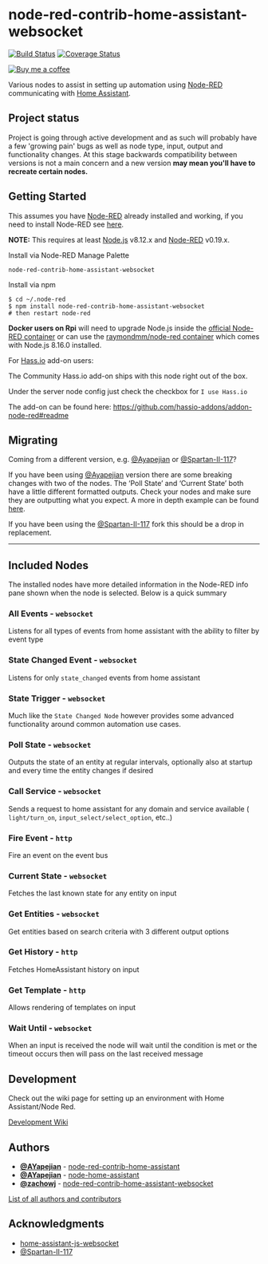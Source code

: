 # node-red-contrib-home-assistant-websocket

[![Build Status](https://travis-ci.com/zachowj/node-red-contrib-home-assistant-websocket.svg?branch=master)](https://travis-ci.com/zachowj/node-red-contrib-home-assistant-websocket) [![Coverage Status](https://coveralls.io/repos/github/zachowj/node-red-contrib-home-assistant-websocket/badge.svg?branch=master)](https://coveralls.io/github/zachowj/node-red-contrib-home-assistant-websocket?branch=master)

[![Buy me a coffee](https://www.buymeacoffee.com/assets/img/custom_images/orange_img.png)](https://buymeacoff.ee/zachowj)

Various nodes to assist in setting up automation using [Node-RED](https://nodered.org/) communicating with [Home Assistant](https://home-assistant.io/).

## Project status

Project is going through active development and as such will probably have a few 'growing pain' bugs as well as node type, input, output and functionality changes. At this stage backwards compatibility between versions is not a main concern and a new version **may mean you'll have to recreate certain nodes.**

## Getting Started

This assumes you have [Node-RED](https://nodered.org) already installed and working, if you need to install Node-RED see [here](https://nodered.org/docs/getting-started/installation).

**NOTE:** This requires at least [Node.js](https://nodejs.org) v8.12.x and [Node-RED](https://nodered.org/) v0.19.x.

Install via Node-RED Manage Palette

```
node-red-contrib-home-assistant-websocket
```

Install via npm

```shell
$ cd ~/.node-red
$ npm install node-red-contrib-home-assistant-websocket
# then restart node-red
```

**Docker users on Rpi** will need to upgrade Node.js inside the [official Node-RED container](https://hub.docker.com/r/nodered/node-red-docker/) or can use the [raymondmm/node-red container](https://hub.docker.com/r/raymondmm/node-red) which comes with Node.js 8.16.0 installed.

For [Hass.io](https://hass.io/) add-on users:

The Community Hass.io add-on ships with this node right out of the box.

Under the server node config just check the checkbox for `I use Hass.io`

The add-on can be found here: <https://github.com/hassio-addons/addon-node-red#readme>

## Migrating

Coming from a different version, e.g. [@Ayapejian](https://github.com/AYapejian/node-red-contrib-home-assistant) or [@Spartan-II-117](https://github.com/Spartan-II-117/node-red-contrib-home-assistant-llat)?

If you have been using [@Ayapejian](https://github.com/AYapejian/node-red-contrib-home-assistant) version there are some breaking changes with two of the nodes. The ‘Poll State’ and ‘Current State’ both have a little different formatted outputs. Check your nodes and make sure they are outputting what you expect. A more in depth example can be found [here](https://github.com/zachowj/node-red-contrib-home-assistant-websocket/wiki/Migration).

If you have been using the [@Spartan-II-117](https://github.com/Spartan-II-117/node-red-contrib-home-assistant-llat) fork this should be a drop in replacement.

---

## Included Nodes

The installed nodes have more detailed information in the Node-RED info pane shown when the node is selected. Below is a quick summary

### All Events - `websocket`

Listens for all types of events from home assistant with the ability to filter by event type

### State Changed Event - `websocket`

Listens for only `state_changed` events from home assistant

### State Trigger - `websocket`

Much like the `State Changed Node` however provides some advanced functionality around common automation use cases.

### Poll State - `websocket`

Outputs the state of an entity at regular intervals, optionally also at startup and every time the entity changes if desired

### Call Service - `websocket`

Sends a request to home assistant for any domain and service available ( `light/turn_on`, `input_select/select_option`, etc..)

### Fire Event - `http`

Fire an event on the event bus

### Current State - `websocket`

Fetches the last known state for any entity on input

### Get Entities - `websocket`

Get entities based on search criteria with 3 different output options

### Get History - `http`

Fetches HomeAssistant history on input

### Get Template - `http`

Allows rendering of templates on input

### Wait Until - `websocket`

When an input is received the node will wait until the condition is met or the timeout occurs then will pass on the last received message

## Development

Check out the wiki page for setting up an environment with Home Assistant/Node Red.

[Development Wiki](https://github.com/zachowj/node-red-contrib-home-assistant-websocket/wiki/Development)

## Authors

- **[@AYapejian](https://github.com/AYapejian)** - [node-red-contrib-home-assistant](https://github.com/AYapejian/node-red-contrib-home-assistant)
- **[@AYapejian](https://github.com/AYapejian)** - [node-home-assistant](https://github.com/AYapejian/node-home-assistant)
- **[@zachowj](https://github.com/AYapejian)** - [node-red-contrib-home-assistant-websocket](https://github.com/AYapejian/node-home-assistant-websocket)

[List of all authors and contributors](https://github.com/zachowj/node-red-contrib-home-assistant-websocket/graphs/contributors)

## Acknowledgments

- [home-assistant-js-websocket](https://github.com/home-assistant/home-assistant-js-websocket)
- [@Spartan-II-117](https://github.com/Spartan-II-117)
